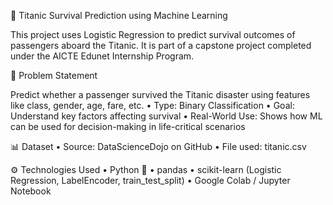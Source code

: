 🚢 Titanic Survival Prediction using Machine Learning

This project uses Logistic Regression to predict survival outcomes of passengers aboard the Titanic. It is part of a capstone project completed under the AICTE Edunet Internship Program.

📌 Problem Statement

Predict whether a passenger survived the Titanic disaster using features like class, gender, age, fare, etc.
	•	Type: Binary Classification
	•	Goal: Understand key factors affecting survival
	•	Real-World Use: Shows how ML can be used for decision-making in life-critical scenarios

📊 Dataset
	•	Source: DataScienceDojo on GitHub
	•	File used: titanic.csv

⚙️ Technologies Used
	•	Python 🐍
	•	pandas
	•	scikit-learn (Logistic Regression, LabelEncoder, train_test_split)
	•	Google Colab / Jupyter Notebook
